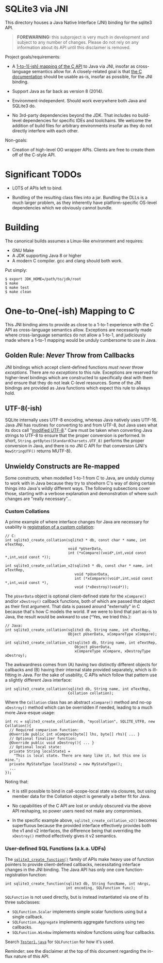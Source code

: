 SQLite3 via JNI
========================================================================

This directory houses a Java Native Interface (JNI) binding for the
sqlite3 API.

> **FOREWARNING:** this subproject is very much in development and
  subject to any number of changes. Please do not rely on any
  information about its API until this disclaimer is removed.

Project goals/requirements:

- A [1-to-1(-ish) mapping of the C API](#1to1ish) to Java via JNI,
  insofar as cross-language semantics allow for. A closely-related
  goal is that [the C documentation](https://sqlite.org/c3ref/intro.html)
  should be usable as-is, insofar as possible, for the JNI binding.

- Support Java as far back as version 8 (2014).

- Environment-independent. Should work everywhere both Java
  and SQLite3 do.

- No 3rd-party dependencies beyond the JDK. That includes no
  build-level dependencies for specific IDEs and toolchains.  We
  welcome the addition of build files for arbitrary environments
  insofar as they do not directly interfere with each other.

Non-goals:

- Creation of high-level OO wrapper APIs. Clients are free to create
  them off of the C-style API.


Significant TODOs
========================================================================

- LOTS of APIs left to bind.

- Bundling of the resulting class files into a jar. Bundling the DLLs
  is a much larger problem, as they inherently have platform-specific
  OS-level dependencies which we obviously cannot bundle.


Building
========================================================================

The canonical builds assumes a Linux-like environment and requires:

- GNU Make
- A JDK supporting Java 8 or higher
- A modern C compiler. gcc and clang should both work.

Put simply:

```
$ export JDK_HOME=/path/to/jdk/root
$ make
$ make test
$ make clean
```

<a id='1to1ish'></a>
One-to-One(-ish) Mapping to C
========================================================================

This JNI binding aims to provide as close to a 1-to-1 experience with
the C API as cross-language semantics allow. Exceptions are
necessarily made where cross-language semantics do not allow a 1-to-1,
and judiciously made where a 1-to-1 mapping would be unduly cumbersome
to use in Java.

Golden Rule: _Never_ Throw from Callbacks
------------------------------------------------------------------------

JNI bindings which accept client-defined functions _must never throw
exceptions_. There are _no exceptions_ to this rule. Exceptions are
reserved for higher-level bindings which are constructed to
specifically deal with them and ensure that they do not leak C-level
resources. Some of the JNI bindings are provided as Java functions
which expect this rule to always hold.

UTF-8(-ish)
------------------------------------------------------------------------

SQLite internally uses UTF-8 encoding, whereas Java natively uses
UTF-16.  Java JNI has routines for converting to and from UTF-8, _but_
Java uses what its docs call "[modified UTF-8][modutf8]." Care must be
taken when converting Java strings to UTF-8 to ensure that the proper
conversion is performed. In short,
`String.getBytes(StandardCharsets.UTF_8)` performs the proper
conversion in Java, and there is no JNI C API for that conversion
(JNI's `NewStringUTF()` returns MUTF-8).

[modutf8]: https://docs.oracle.com/javase/8/docs/api/java/io/DataInput.html#modified-utf-8


Unwieldy Constructs are Re-mapped
------------------------------------------------------------------------

Some constructs, when modelled 1-to-1 from C to Java, are unduly
clumsy to work with in Java because they try to shoehorn C's way of
doing certain things into Java's wildly different ways. The following
subsections cover those, starting with a verbose explanation and
demonstration of where such changes are "really necessary"...

### Custom Collations

A prime example of where interface changes for Java are necessary for
usability is [registration of a custom
collation](https://sqlite.org/c3ref/create_collation.html):

```
// C:
int sqlite3_create_collation(sqlite3 * db, const char * name, int eTextRep,
                             void *pUserData,
                             int (*xCompare)(void*,int,void const *,int,void const *));

int sqlite3_create_collation_v2(sqlite3 * db, const char * name, int eTextRep,
                                void *pUserData,
                                int (*xCompare)(void*,int,void const *,int,void const *),
                                void (*xDestroy)(void*));
```

The `pUserData` object is optional client-defined state for the
`xCompare()` and/or `xDestroy()` callback functions, both of which are
passed that object as their first argument. That data is passed around
"externally" in C because that's how C models the world. If we were to
bind that part as-is to Java, the result would be awkward to use (^Yes,
we tried this.):

```
// Java:
int sqlite3_create_collation(sqlite3 db, String name, int eTextRep,
                             Object pUserData, xCompareType xCompare);

int sqlite3_create_collation_v2(sqlite3 db, String name, int eTextRep,
                                Object pUserData,
                                xCompareType xCompare, xDestroyType xDestroy);
```

The awkwardness comes from (A) having two distinctly different objects
for callbacks and (B) having their internal state provided separately,
which is ill-fitting in Java. For the sake of usability, C APIs which
follow that pattern use a slightly different Java interface:

```
int sqlite3_create_collation(sqlite3 db, String name, int eTextRep,
                             Collation collation);
```

Where the `Collation` class has an abstract `xCompare()` method and
no-op `xDestroy()` method which can be overridden if needed, leading to
a much more Java-esque usage:

```
int rc = sqlite3_create_collation(db, "mycollation", SQLITE_UTF8, new Collation(){
  // Required comparison function:
  @Override public int xCompare(byte[] lhs, byte[] rhs){ ... }
  // Optional finalizer function:
  @Override public void xDestroy(){ ... }
  // Optional local state:
  private String localState1 =
    "This is local state. There are many like it, but this one is mine.";
  private MyStateType localState2 = new MyStateType();
  ...
});
```

Noting that:

- It is still possible to bind in call-scope-local state via closures,
  but using member data for the Collation object is generally a better
  fit for Java.

- No capabilities of the C API are lost or unduly obscured via the
  above API reshaping, so power users need not make any compromises.

- In the specific example above, `sqlite3_create_collation_v2()`
  becomes superfluous because the provided interface effectively
  provides both the v1 and v2 interfaces, the difference being that
  overriding the `xDestroy()` method effectively gives it v2
  semantics.

### User-defined SQL Functions (a.k.a. UDFs)

The [`sqlite3_create_function()`](https://sqlite.org/c3ref/create_function.html)
family of APIs make heavy use of function pointers to provide
client-defined callbacks, necessitating interface changes in the JNI
binding. The Java API has only one core function-registration function:

```
int sqlite3_create_function(sqlite3 db, String funcName, int nArgs,
                            int encoding, SQLFunction func);
```

`SQLFunction` is not used directly, but is instead instantiated via
one of its three subclasses:

- `SQLFunction.Scalar` implements simple scalar functions using but a
  single callback.
- `SQLFunction.Aggregate` implements aggregate functions using two
  callbacks.
- `SQLFunction.Window` implements window functions using four
  callbacks.

Search [`Tester1.java`](/file/src/org/sqlite/jni/Tester1.java) for
`SQLFunction` for how it's used.

Reminder: see the disclaimer at the top of this document regarding the
in-flux nature of this API.

[jsrc]: /file/
[www]: https://sqlite.org

